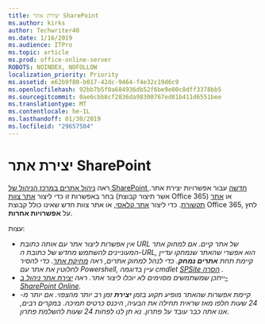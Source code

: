 ```yaml
---
title: יצירת אתר SharePoint
ms.author: kirks
author: Techwriter40
ms.date: 1/16/2019
ms.audience: ITPro
ms.topic: article
ms.prod: office-online-server
ROBOTS: NOINDEX, NOFOLLOW
localization_priority: Priority
ms.assetid: e62b9f80-b017-42dc-9464-f4e32c19d6c9
ms.openlocfilehash: 92bb7b5f0a684936db52f6be9e00c8dff3378bb5
ms.sourcegitcommit: 0ae6cbb8cf2836da98300767ed81b411d6551bee
ms.translationtype: MT
ms.contentlocale: he-IL
ms.lasthandoff: 01/30/2019
ms.locfileid: "29657504"
---
```

# <a name="create-a-sharepoint-site"></a>יצירת אתר SharePoint

ראה [ניהול אתרים במרכז הניהול של SharePoint חדשה](https://docs.microsoft.com/sharepoint/manage-site-creation ) עבור אפשרויות יצירת אתר. בחר באפשרות זו כדי ליצור [אתר צוות](https://support.office.com/article/create-a-team-site-in-sharepoint-ef10c1e7-15f3-42a3-98aa-b5972711777d?ui=en-US&amp;rs=en-US&amp;ad=US) (אשר תיצור קבוצת Office 365) או [אתר תקשורת](https://support.office.com/article/7fb44b20-a72f-4d2c-9173-fc8f59ba50eb). כדי ליצור [אתר קלאסי](https://docs.microsoft.com/sharepoint/manage-sites-in-new-admin-center#create-a-site), או אתר צוות חדש שאינו כולל קבוצת Office 365, לחץ על **אפשרויות אחרות**. 
  
עצות:
- *אין אפשרות ליצור אתר עם אותה כתובת URL של אתר קיים. אם למחוק אתר המעוניינים להשתמש מחדש של כתובת ה-URL, הוא אפשרי שהאתר שנמחקו עדיין קיימת תחת **אתרים נמחק**. כדי לנהל למחוק אתרים, ראה [מחיקת אתר](https://docs.microsoft.com/sharepoint/manage-sites-in-new-admin-center#delete-a-site). כדי להסיר לחלוטין את אתר עם Powershell, עיין בדוגמה cmdlet [SPSite הסרה](https://docs.microsoft.com/sharepoint/manage-sites-in-new-admin-center#delete-a-site) .*
- *ייתכן שמשתמשים מסוימים לא יוכלו ליצור אתר. ראה [יצירת אתר ניהול ב- SharePoint Online](https://docs.microsoft.com/sharepoint/manage-site-creation).*
- *קיימת אפשרות שהאתר מופיע תקוע בזמן **יצירת** זמן רב יותר מהצפוי. אם יותר מ- 24 שעות חלפו מאז שראית תחילה את הבעיה, היכנס כרטיס תמיכה. במקרים רבים, אנו אתה כבר עובד על פתרון. נא תן לנו לפחות 24 שעות להשלמת פתרון.*
